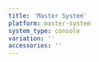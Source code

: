 ```yaml
---
title: 'Master System'
platform: master-system
system_type: console
variation: ''
accessories: ''
---
```

